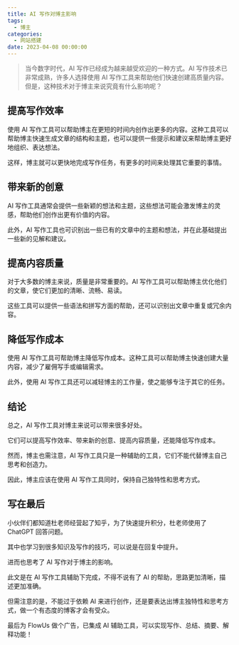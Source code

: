 ```yaml
---
title: AI 写作对博主影响
tags:
  - 博主
categories:
  - 网站搭建
date: 2023-04-08 00:00:00
---
```


> 当今数字时代，AI 写作已经成为越来越受欢迎的一种方式。AI 写作技术已非常成熟，许多人选择使用 AI 写作工具来帮助他们快速创建高质量内容。但是，这种技术对于博主来说究竟有什么影响呢？

<!-- more -->

## 提高写作效率

使用 AI 写作工具可以帮助博主在更短的时间内创作出更多的内容。这种工具可以帮助博主快速生成文章的结构和主题，也可以提供一些提示和建议来帮助博主更好地组织、表达想法。

这样，博主就可以更快地完成写作任务，有更多的时间来处理其它重要的事情。

## 带来新的创意

AI 写作工具通常会提供一些新颖的想法和主题，这些想法可能会激发博主的灵感，帮助他们创作出更有价值的内容。

此外，AI 写作工具也可识别出一些已有的文章中的主题和想法，并在此基础提出一些新的见解和建议。

## 提高内容质量

对于大多数的博主来说，质量是非常重要的。AI 写作工具可以帮助博主优化他们的文章，使它们更加的清晰、流畅、易读。

这些工具可以提供一些语法和拼写方面的帮助，还可以识别出文章中重复或冗余内容。

## 降低写作成本

使用 AI 写作工具可帮助博主降低写作成本。这种工具可以帮助博主快速创建大量内容，减少了雇佣写手或编辑需求。

此外，使用 AI 写作工具还可以减轻博主的工作量，使之能够专注于其它的任务。

## 结论

总之，AI 写作工具对博主来说可以带来很多好处。

它们可以提高写作效率、带来新的创意、提高内容质量，还能降低写作成本。

然而，博主也需注意，AI 写作工具只是一种辅助的工具，它们不能代替博主自己思考和创造力。

因此，博主应该在使用 AI 写作工具同时，保持自己独特性和思考方式。

## 写在最后

小伙伴们都知道杜老师经营起了知乎，为了快速提升积分，杜老师使用了 ChatGPT 回答问题。

其中也学习到很多知识及写作的技巧，可以说是在回复中提升。

进而也思考了 AI 写作对于博主的影响。

此文是在 AI 写作工具辅助下完成，不得不说有了 AI 的帮助，思路更加清晰，描述更加准确。

但需注意的是，不能过于依赖 AI 来进行创作，还是要表达出博主独特性和思考方式，做一个有态度的博客才会有受众。

最后为 FlowUs 做个广告，已集成 AI 辅助工具，可以实现写作、总结、摘要、解释功能！